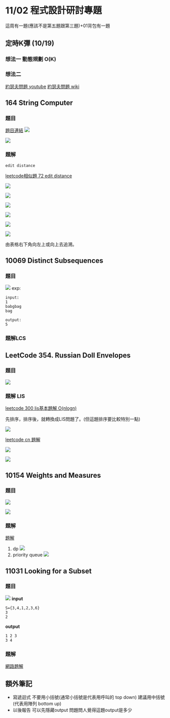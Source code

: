 # 11/02 程式設計研討專題

這周有一題(應該不是第五題跟第三題)+01背包有一題

## 定時K彈 (10/19)

### 想法一 動態規劃 O(K)

### 想法二

[約瑟夫問題 youtube](https://www.youtube.com/watch?v=Yeh1_2GyS5s&vl=zh-Hant)
[約瑟夫問題 wiki](https://zh.wikipedia.org/zh-tw/%E7%BA%A6%E7%91%9F%E5%A4%AB%E6%96%AF%E9%97%AE%E9%A2%98)

## 164 String Computer

### 題目

[題目連結](https://vjudge.net/problem/UVA-164)
![](https://i.imgur.com/k0Gupcb.png)

![](https://i.imgur.com/8wY6ifG.png)

### 題解

`edit distance`

[leetcode相似題 72 edit distance](https://leetcode.com/problems/edit-distance/)

![](https://i.imgur.com/sJPi2Si.png)

![](https://i.imgur.com/yFRS1Tc.png)

![](https://i.imgur.com/oN92Fz1.png)

![](https://i.imgur.com/MqrpEme.png)

![](https://i.imgur.com/o90oWa4.png)

![](https://i.imgur.com/18P2Efd.png)

由表格右下角向左上或向上去追溯。

## 10069 Distinct Subsequences

### 題目

![](https://i.imgur.com/lWiYj2O.png)
exp:

```
input:
1
babgbag
bag

output:
5
```

### 題解LCS

## LeetCode 354. Russian Doll Envelopes

### 題目

![](https://i.imgur.com/yjUFXsK.png)

### 題解 LIS

[leetcode 300 lis基本題解 O(nlogn)](https://leetcode.cn/problems/longest-increasing-subsequence/solutions/14796/dong-tai-gui-hua-she-ji-fang-fa-zhi-pai-you-xi-jia/)

先排序，排序後，就轉換成LIS問題了。(但這題排序要比較特別一點)

![](https://i.imgur.com/D7eWiCU.png)

[leetcode cn 題解](https://leetcode.cn/problems/russian-doll-envelopes/solution/zui-chang-di-zeng-zi-xu-lie-kuo-zhan-dao-er-wei-er/)

![](https://i.imgur.com/12ZsBN9.png)

![](https://i.imgur.com/fmJfpFG.png)

## 10154 Weights and Measures

### 題目

![](https://i.imgur.com/QgJKSHz.png)

![](https://i.imgur.com/RBX1CiR.png)

### 題解

[題解](https://nicknick0630.github.io/2019/03/07/UVa-10154-Weights-and-Measures/)

1. dp
   ![](https://i.imgur.com/CW16dP1.png)
2. priority queue
   ![](https://i.imgur.com/mfDtP24.png)

## 11031 Looking for a Subset

### 題目

![](https://i.imgur.com/IeslG6C.png)
**input**

```
S={3,4,1,2,3,6}
3
2
```

**output**

```
1 2 3
3 4
```

### 題解

[網路題解](https://morris821028.github.io/2014/06/12/oj/uva/uva-11031/)

## 額外筆記

* 寫遞迴式 不要用小括號(通常小括號是代表用呼叫的 top down) 建議用中括號(代表用陣列 bottom up)
* 以後報告 可以先隱藏output 問題問人覺得這題output是多少
